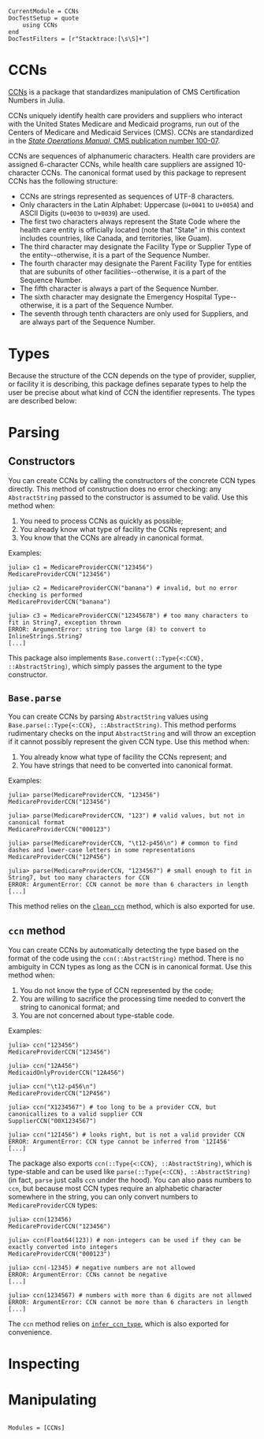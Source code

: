 ```@meta
CurrentModule = CCNs
DocTestSetup = quote
    using CCNs
end
DocTestFilters = [r"Stacktrace:[\s\S]+"]
```

# CCNs

[CCNs](https://github.com/reallyasi9/CCNs.jl) is a package that standardizes manipulation of CMS Certification Numbers in Julia.

CCNs uniquely identify health care providers and suppliers who interact with the United States Medicare and Medicaid programs, run out of the Centers of Medicare and Medicaid Services (CMS). CCNs are standardized in the [_State Operations Manual_, CMS publication number 100-07](https://www.cms.gov/Regulations-and-Guidance/Guidance/Manuals/Internet-Only-Manuals-IOMs-Items/CMS1201984).

CCNs are sequences of alphanumeric characters. Health care providers are assigned 6-character CCNs, while health care suppliers are assigned 10-character CCNs. The canonical format used by this package to represent CCNs has the following structure:

- CCNs are strings represented as sequences of UTF-8 characters.
- Only characters in the Latin Alphabet: Uppercase (`U+0041` to `U+005A`) and ASCII Digits (`U+0030` to `U+0039`) are used.
- The first two characters always represent the State Code where the health care entity is officially located (note that "State" in this context includes countries, like Canada, and territories, like Guam).
- The third character may designate the Facility Type or Supplier Type of the entity--otherwise, it is a part of the Sequence Number.
- The fourth character may designate the Parent Facility Type for entities that are subunits of other facilities--otherwise, it is a part of the Sequence Number.
- The fifth character is always a part of the Sequence Number.
- The sixth character may designate the Emergency Hospital Type--otherwise, it is a part of the Sequence Number.
- The seventh through tenth characters are only used for Suppliers, and are always part of the Sequence Number.

# Types

Because the structure of the CCN depends on the type of provider, supplier, or facility it is describing, this package defines separate types to help the user be precise about what kind of CCN the identifier represents. The types are described below:

# Parsing

## Constructors

You can create CCNs by calling the constructors of the concrete CCN types directly. This method of construction does no error checking: any `AbstractString` passed to the constructor is assumed to be valid. Use this method when:
1. You need to process CCNs as quickly as possible;
2. You already know what type of facility the CCNs represent; and
3. You know that the CCNs are already in canonical format.

Examples:

```jldoctest
julia> c1 = MedicareProviderCCN("123456")
MedicareProviderCCN("123456")

julia> c2 = MedicareProviderCCN("banana") # invalid, but no error checking is performed
MedicareProviderCCN("banana")

julia> c3 = MedicareProviderCCN("12345678") # too many characters to fit in String7, exception thrown
ERROR: ArgumentError: string too large (8) to convert to InlineStrings.String7
[...]
```

This package also implements `Base.convert(::Type{<:CCN}, ::AbstractString)`, which simply passes the argument to the type constructor.

## `Base.parse`

You can create CCNs by parsing `AbstractString` values using `Base.parse(::Type{<:CCN}, ::AbstractString)`. This method performs rudimentary checks on the input `AbstractString` and will throw an exception if it cannot possibly represent the given CCN type. Use this method when:
1. You already know what type of facility the CCNs represent; and
2. You have strings that need to be converted into canonical format.

Examples:

```jldoctest
julia> parse(MedicareProviderCCN, "123456")
MedicareProviderCCN("123456")

julia> parse(MedicareProviderCCN, "123") # valid values, but not in canonical format
MedicareProviderCCN("000123")

julia> parse(MedicareProviderCCN, "\t12-p456\n") # common to find dashes and lower-case letters in some representations
MedicareProviderCCN("12P456")

julia> parse(MedicareProviderCCN, "1234567") # small enough to fit in String7, but too many characters for CCN
ERROR: ArgumentError: CCN cannot be more than 6 characters in length
[...]
```

This method relies on the [`clean_ccn`](@ref) method, which is also exported for use.

## `ccn` method

You can create CCNs by automatically detecting the type based on the format of the code using the `ccn(::AbstractString)` method. There is no ambiguity in CCN types as long as the CCN is in canonical format. Use this method when:
1. You do not know the type of CCN represented by the code;
2. You are willing to sacrifice the processing time needed to convert the string to canonical format; and
3. You are not concerned about type-stable code.

Examples:

```jldoctest
julia> ccn("123456")
MedicareProviderCCN("123456")

julia> ccn("12A456")
MedicaidOnlyProviderCCN("12A456")

julia> ccn("\t12-p456\n")
MedicareProviderCCN("12P456")

julia> ccn("X1234567") # too long to be a provider CCN, but canonicallizes to a valid supplier CCN
SupplierCCN("00X1234567")

julia> ccn("12I456") # looks right, but is not a valid provider CCN
ERROR: ArgumentError: CCN type cannot be inferred from '12I456'
[...]
```

The package also exports `ccn(::Type{<:CCN}, ::AbstractString)`, which is type-stable and can be used like `parse(::Type{<:CCN}, ::AbstractString)` (in fact, `parse` just calls `ccn` under the hood). You can also pass numbers to `ccn`, but because most CCN types require an alphabetic character somewhere in the string, you can only convert numbers to `MedicareProviderCCN` types:

```jldoctest
julia> ccn(123456)
MedicareProviderCCN("123456")

julia> ccn(Float64(123)) # non-integers can be used if they can be exactly converted into integers
MedicareProviderCCN("000123")

julia> ccn(-12345) # negative numbers are not allowed
ERROR: ArgumentError: CCNs cannot be negative
[...]

julia> ccn(1234567) # numbers with more than 6 digits are not allowed
ERROR: ArgumentError: CCN cannot be more than 6 characters in length
[...]
```

The `ccn` method relies on [`infer_ccn_type`](@ref), which is also exported for convenience.

# Inspecting

# Manipulating

```@index
```

```@autodocs
Modules = [CCNs]
```
